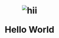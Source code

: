 
<h1 align="center">

![hii](https://github.com/MiniatureDev/MiniatureDev/blob/main/mona-whisper.gif?raw=true)

<Strong>Hello World</Strong>
</h1>
